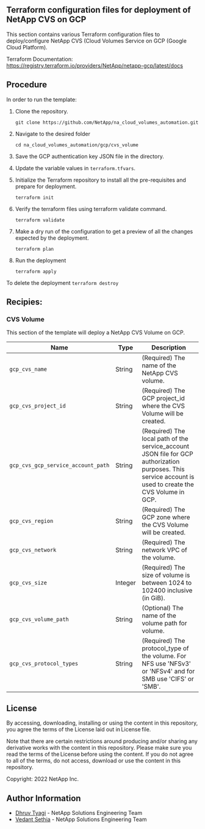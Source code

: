 ## Terraform configuration files for deployment of NetApp CVS on GCP
This section contains various Terraform configuration files to deploy/configure NetApp CVS (Cloud Volumes Service on GCP (Google Cloud Platform).

Terraform Documentation: https://registry.terraform.io/providers/NetApp/netapp-gcp/latest/docs

## Procedure
In order to run the template:
1. Clone the repository.
    ```
    git clone https://github.com/NetApp/na_cloud_volumes_automation.git
    ```
2. Navigate to the desired folder
    ```
    cd na_cloud_volumes_automation/gcp/cvs_volume
    ```
3. Save the GCP authentication key JSON file in the directory.

4. Update the variable values in ```terraform.tfvars```.

5. Initialize the Terraform repository to install all the pre-requisites and prepare for deployment.
    ```
    terraform init
    ```
6. Verify the terraform files using terraform validate command.
    ```
    terraform validate
    ```
7. Make a dry run of the configuration to get a preview of all the changes expected by the deployment.
    ```
    terraform plan
    ```
8. Run the deployment
    ```
    terraform apply
    ```

To delete the deployment
    ```
    terraform destroy
    ```

## Recipies:

### CVS Volume  
This section of the template will deploy a NetApp CVS Volume on GCP.

| Name | Type | Description |
| --- | --- | --- |
| `gcp_cvs_name ` | String | (Required) The name of the NetApp CVS volume.  |
| `gcp_cvs_project_id` | String | (Required) The GCP project_id where the CVS Volume will be created. |
| `gcp_cvs_gcp_service_account_path` | String | (Required) The local path of the service_account JSON file for GCP authorization purposes. This service account is used to create the CVS Volume in GCP. |
| `gcp_cvs_region` | String | (Required) The GCP zone where the CVS Volume will be created. |
| `gcp_cvs_network` | String | (Required) The network VPC of the volume. |
| `gcp_cvs_size` | Integer | (Required) The size of volume is between 1024 to 102400 inclusive (in GiB). |
| `gcp_cvs_volume_path` | String | (Optional) The name of the volume path for volume.  |
| `gcp_cvs_protocol_types` | String | (Required) The protocol_type of the volume. For NFS use 'NFSv3' or 'NFSv4' and for SMB use 'CIFS' or 'SMB'. |


## License
By accessing, downloading, installing or using the content in this repository, you agree the terms of the License laid out in License file.

Note that there are certain restrictions around producing and/or sharing any derivative works with the content in this repository. Please make sure you read the terms of the License before using the content. If you do not agree to all of the terms, do not access, download or use the content in this repository.

Copyright: 2022 NetApp Inc.  

## Author Information

- [Dhruv Tyagi](mailto:dhruv.tyagi@netapp.com) - NetApp Solutions Engineering Team
- [Vedant Sethia](mailto:vedant.sethia@netapp.com) - NetApp Solutions Engineering Team
